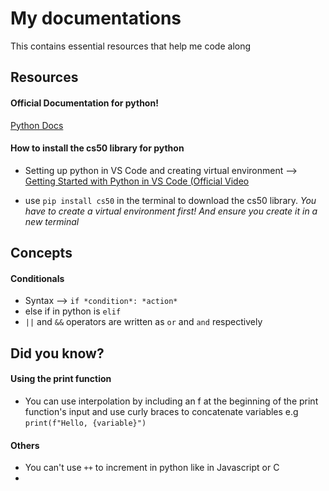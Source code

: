 # My documentations 
This contains essential resources that help me code along

## Resources

#### Official Documentation for python!
[Python Docs](docs.python.org)

#### How to install the cs50 library for python
* Setting up python in VS Code and creating virtual environment --> [Getting Started with Python in VS Code (Official Video](https://www.youtube.com/watch?v=D2cwvpJSBX4)

* use `pip install cs50` in the terminal to download the cs50 library. 
*You have to create a virtual environment first! And ensure you create it in a new terminal*

## Concepts

#### Conditionals
- Syntax -->  `if *condition*: *action*`
- else if in python is `elif`
- `||` and `&&` operators are written as `or` and `and` respectively


## Did you know?

#### Using the print function
- You can use interpolation by including an f at the beginning of the print function's input and use curly braces to concatenate variables e.g `print(f"Hello, {variable}")`

#### Others
- You can't use `++` to increment in python like in Javascript or C
- 

